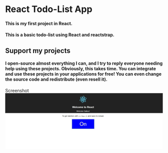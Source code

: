 # React Todo-List App

#### This is my first project in React.
#### This is a basic todo-list using React and reactstrap.

## Support my projects

#### I open-source almost everything I can, and I try to reply everyone needing help using these projects. Obviously, this takes time. You can integrate and use these projects in your applications for free! You can even change the source code and redistribute (even resell it).


Screenshot
![Alt text](https://github.com/Galloa118/react_simple_app/blob/master/image_app.jpg "Optional title")


